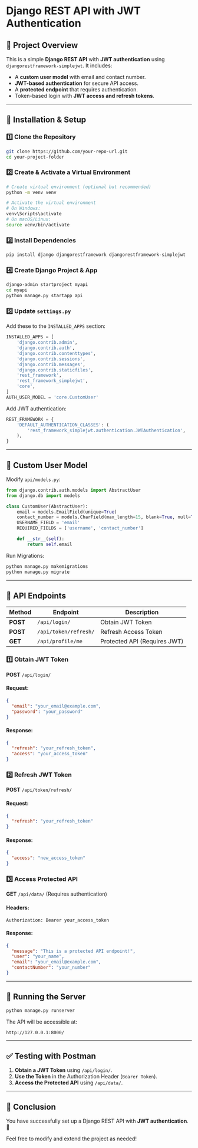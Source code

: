# Django REST API with JWT Authentication

## **📌 Project Overview**
This is a simple **Django REST API** with **JWT authentication** using `djangorestframework-simplejwt`. It includes:
- A **custom user model** with email and contact number.
- **JWT-based authentication** for secure API access.
- A **protected endpoint** that requires authentication.
- Token-based login with **JWT access and refresh tokens**.

---

## **🚀 Installation & Setup**

### **1️⃣ Clone the Repository**
```sh
git clone https://github.com/your-repo-url.git
cd your-project-folder
```

### **2️⃣ Create & Activate a Virtual Environment**
```sh
# Create virtual environment (optional but recommended)
python -m venv venv

# Activate the virtual environment
# On Windows:
venv\Scripts\activate
# On macOS/Linux:
source venv/bin/activate
```

### **3️⃣ Install Dependencies**
```sh
pip install django djangorestframework djangorestframework-simplejwt
```

### **4️⃣ Create Django Project & App**
```sh
django-admin startproject myapi
cd myapi
python manage.py startapp api
```

### **5️⃣ Update `settings.py`**
Add these to the `INSTALLED_APPS` section:
```python
INSTALLED_APPS = [
    'django.contrib.admin',
    'django.contrib.auth',
    'django.contrib.contenttypes',
    'django.contrib.sessions',
    'django.contrib.messages',
    'django.contrib.staticfiles',
    'rest_framework',
    'rest_framework_simplejwt',
    'core',
]
AUTH_USER_MODEL = 'core.CustomUser'
```

Add JWT authentication:
```python
REST_FRAMEWORK = {
    'DEFAULT_AUTHENTICATION_CLASSES': (
        'rest_framework_simplejwt.authentication.JWTAuthentication',
    ),
}
```

---

## **📌 Custom User Model**
Modify `api/models.py`:
```python
from django.contrib.auth.models import AbstractUser
from django.db import models

class CustomUser(AbstractUser):
    email = models.EmailField(unique=True)
    contact_number = models.CharField(max_length=15, blank=True, null=True)
    USERNAME_FIELD = 'email'
    REQUIRED_FIELDS = ['username', 'contact_number']

    def __str__(self):
        return self.email
```

Run Migrations:
```sh
python manage.py makemigrations
python manage.py migrate
```

---

## **📌 API Endpoints**

| Method | Endpoint | Description |
|--------|----------|-------------|
| **POST** | `/api/login/` | Obtain JWT Token |
| **POST** | `/api/token/refresh/` | Refresh Access Token |
| **GET** | `/api/profile/me` | Protected API (Requires JWT) |

### **1️⃣ Obtain JWT Token**
**POST** `/api/login/`
#### Request:
```json
{
  "email": "your_email@example.com",
  "password": "your_password"
}
```
#### Response:
```json
{
  "refresh": "your_refresh_token",
  "access": "your_access_token"
}
```

### **2️⃣ Refresh JWT Token**
**POST** `/api/token/refresh/`
#### Request:
```json
{
  "refresh": "your_refresh_token"
}
```
#### Response:
```json
{
  "access": "new_access_token"
}
```

### **3️⃣ Access Protected API**
**GET** `/api/data/` (Requires authentication)
#### Headers:
```
Authorization: Bearer your_access_token
```
#### Response:
```json
{
  "message": "This is a protected API endpoint!",
  "user": "your_name",
  "email": "your_email@example.com",
  "contactNumber": "your_number"
}
```

---

## **📌 Running the Server**
```sh
python manage.py runserver
```

The API will be accessible at:
```
http://127.0.0.1:8000/
```

---

## **✅ Testing with Postman**
1. **Obtain a JWT Token** using `/api/login/`.
2. **Use the Token** in the Authorization Header (`Bearer Token`).
3. **Access the Protected API** using `/api/data/`.

---

## **🎉 Conclusion**
You have successfully set up a Django REST API with **JWT authentication**. 🚀

Feel free to modify and extend the project as needed!

